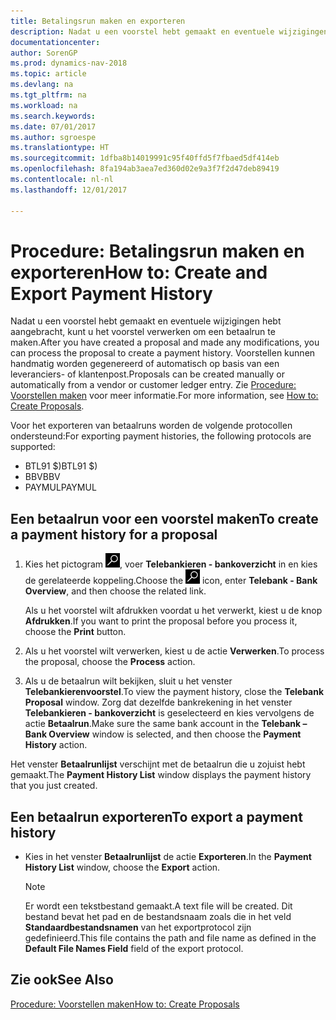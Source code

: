 ```yaml
---
title: Betalingsrun maken en exporteren
description: Nadat u een voorstel hebt gemaakt en eventuele wijzigingen hebt aangebracht, kunt u het voorstel verwerken om een betaalrun te maken. Voorstellen kunnen handmatig worden gegenereerd of automatisch op basis van een leveranciers- of klantenpost.
documentationcenter: 
author: SorenGP
ms.prod: dynamics-nav-2018
ms.topic: article
ms.devlang: na
ms.tgt_pltfrm: na
ms.workload: na
ms.search.keywords: 
ms.date: 07/01/2017
ms.author: sgroespe
ms.translationtype: HT
ms.sourcegitcommit: 1dfba8b14019991c95f40ffd5f7fbaed5df414eb
ms.openlocfilehash: 8fa194ab3aea7ed360d02e9a3f7f2d47deb89419
ms.contentlocale: nl-nl
ms.lasthandoff: 12/01/2017

---
```

# <a name="how-to-create-and-export-payment-history"></a><span data-ttu-id="2f142-104">Procedure: Betalingsrun maken en exporteren</span><span class="sxs-lookup"><span data-stu-id="2f142-104">How to: Create and Export Payment History</span></span>
<span data-ttu-id="2f142-105">Nadat u een voorstel hebt gemaakt en eventuele wijzigingen hebt aangebracht, kunt u het voorstel verwerken om een betaalrun te maken.</span><span class="sxs-lookup"><span data-stu-id="2f142-105">After you have created a proposal and made any modifications, you can process the proposal to create a payment history.</span></span> <span data-ttu-id="2f142-106">Voorstellen kunnen handmatig worden gegenereerd of automatisch op basis van een leveranciers- of klantenpost.</span><span class="sxs-lookup"><span data-stu-id="2f142-106">Proposals can be created manually or automatically from a vendor or customer ledger entry.</span></span> <span data-ttu-id="2f142-107">Zie [Procedure: Voorstellen maken](how-to-create-proposals.md) voor meer informatie.</span><span class="sxs-lookup"><span data-stu-id="2f142-107">For more information, see [How to: Create Proposals](how-to-create-proposals.md).</span></span>  

 <span data-ttu-id="2f142-108">Voor het exporteren van betaalruns worden de volgende protocollen ondersteund:</span><span class="sxs-lookup"><span data-stu-id="2f142-108">For exporting payment histories, the following protocols are supported:</span></span>  

- <span data-ttu-id="2f142-109">BTL91 $)</span><span class="sxs-lookup"><span data-stu-id="2f142-109">BTL91 $)</span></span>  
- <span data-ttu-id="2f142-110">BBV</span><span class="sxs-lookup"><span data-stu-id="2f142-110">BBV</span></span>  
- <span data-ttu-id="2f142-111">PAYMUL</span><span class="sxs-lookup"><span data-stu-id="2f142-111">PAYMUL</span></span>  

## <a name="to-create-a-payment-history-for-a-proposal"></a><span data-ttu-id="2f142-112">Een betaalrun voor een voorstel maken</span><span class="sxs-lookup"><span data-stu-id="2f142-112">To create a payment history for a proposal</span></span>  

1.  <span data-ttu-id="2f142-113">Kies het pictogram ![Zoeken naar pagina of rapport](../../media/ui-search/search_small.png "pictogram Zoeken naar pagina of rapport"), voer **Telebankieren - bankoverzicht** in en kies de gerelateerde koppeling.</span><span class="sxs-lookup"><span data-stu-id="2f142-113">Choose the ![Search for Page or Report](../../media/ui-search/search_small.png "Search for Page or Report icon") icon, enter **Telebank - Bank Overview**, and then choose the related link.</span></span>  

    <span data-ttu-id="2f142-114">Als u het voorstel wilt afdrukken voordat u het verwerkt, kiest u de knop **Afdrukken**.</span><span class="sxs-lookup"><span data-stu-id="2f142-114">If you want to print the proposal before you process it, choose the **Print** button.</span></span>  

2.  <span data-ttu-id="2f142-115">Als u het voorstel wilt verwerken, kiest u de actie **Verwerken**.</span><span class="sxs-lookup"><span data-stu-id="2f142-115">To process the proposal, choose the **Process** action.</span></span>  
3.  <span data-ttu-id="2f142-116">Als u de betaalrun wilt bekijken, sluit u het venster **Telebankierenvoorstel**.</span><span class="sxs-lookup"><span data-stu-id="2f142-116">To view the payment history, close the **Telebank Proposal** window.</span></span> <span data-ttu-id="2f142-117">Zorg dat dezelfde bankrekening in het venster **Telebankieren - bankoverzicht** is geselecteerd en kies vervolgens de actie **Betaalrun**.</span><span class="sxs-lookup"><span data-stu-id="2f142-117">Make sure the same bank account in the **Telebank – Bank Overview** window is selected, and then choose the **Payment History** action.</span></span>  

<span data-ttu-id="2f142-118">Het venster **Betaalrunlijst** verschijnt met de betaalrun die u zojuist hebt gemaakt.</span><span class="sxs-lookup"><span data-stu-id="2f142-118">The **Payment History List** window displays the payment history that you just created.</span></span>  

## <a name="to-export-a-payment-history"></a><span data-ttu-id="2f142-119">Een betaalrun exporteren</span><span class="sxs-lookup"><span data-stu-id="2f142-119">To export a payment history</span></span>  

- <span data-ttu-id="2f142-120">Kies in het venster **Betaalrunlijst** de actie **Exporteren**.</span><span class="sxs-lookup"><span data-stu-id="2f142-120">In the **Payment History List** window, choose the **Export** action.</span></span>  

    > [!NOTE]  
    >  <span data-ttu-id="2f142-121">Er wordt een tekstbestand gemaakt.</span><span class="sxs-lookup"><span data-stu-id="2f142-121">A text file will be created.</span></span> <span data-ttu-id="2f142-122">Dit bestand bevat het pad en de bestandsnaam zoals die in het veld **Standaardbestandsnamen** van het exportprotocol zijn gedefinieerd.</span><span class="sxs-lookup"><span data-stu-id="2f142-122">This file contains the path and file name as defined in the **Default File Names Field** field of the export protocol.</span></span>  

## <a name="see-also"></a><span data-ttu-id="2f142-123">Zie ook</span><span class="sxs-lookup"><span data-stu-id="2f142-123">See Also</span></span>  
 [<span data-ttu-id="2f142-124">Procedure: Voorstellen maken</span><span class="sxs-lookup"><span data-stu-id="2f142-124">How to: Create Proposals</span></span>](how-to-create-proposals.md)

